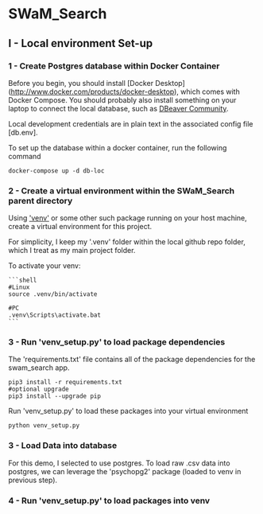 # SWaM_Search #

## I - Local environment Set-up ##

### 1 - Create Postgres database within Docker Container ###

Before you begin, you should install [Docker Desktop] (http://www.docker.com/products/docker-desktop), which comes with Docker Compose.  You should probably also install something on your laptop to connect the local database, such as [DBeaver Community](https://dbeaver.io).

Local development credentials are in plain text in the associated config file [db.env].

To set up the database within a docker container, run the following command

```shell
docker-compose up -d db-loc
```

### 2 - Create a virtual environment within the SWaM_Search parent directory ###

Using ['venv'](https://docs.python.org/3/library/venv.html) or some other such package running on your host machine, create a virtual environment for this project.

For simplicity, I keep my '.venv' folder within the local github repo folder, which I treat as my main project folder.

To activate your venv:

    ```shell
    #Linux
    source .venv/bin/activate

    #PC
    .venv\Scripts\activate.bat
    ```

### 3 - Run 'venv_setup.py' to load package dependencies ###


The 'requirements.txt' file contains all of the package dependencies for the swam_search app.

```shell
pip3 install -r requirements.txt
#optional upgrade
pip3 install --upgrade pip
```

Run 'venv_setup.py' to load these packages into your virtual environment

```shell
python venv_setup.py
```

### 3 - Load Data into database ###

For this demo, I selected to use postgres.  To load raw .csv data into postgres, we can leverage the 'psychopg2' package (loaded to venv in previous step).



### 4 - Run 'venv_setup.py' to load packages into venv

